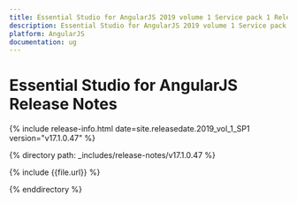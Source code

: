 ```yaml
---
title: Essential Studio for AngularJS 2019 volume 1 Service pack 1 Release Notes  
description: Essential Studio for AngularJS 2019 volume 1 Service pack 1 Release Notes  
platform: AngularJS
documentation: ug
---
```


# Essential Studio for AngularJS  Release Notes  

{% include release-info.html date=site.releasedate.2019_vol_1_SP1  version="v17.1.0.47" %} 


{% directory path: _includes/release-notes/v17.1.0.47 %}

{% include {{file.url}} %}

{% enddirectory %}